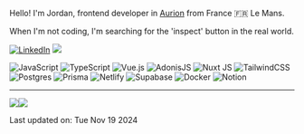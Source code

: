 
Hello! I'm Jordan, frontend developer in  <a href=https://www.agence-aurion.fr/>Aurion</a> from France 🇫🇷 Le Mans.


<!--START SENTENCE-->
When I'm not coding, I'm searching for the 'inspect' button in the real world.
<!--END SENTENCE-->

[![LinkedIn](https://img.shields.io/badge/LinkedIn-%230077B5.svg?logo=linkedin&logoColor=white)](https://www.linkedin.com/in/jordan-bastin-bb278713a/) 
[![ ](https://img.shields.io/badge/-black.svg?logo=X&logoColor=white)](https://x.com/jordanbsn)


![JavaScript](https://img.shields.io/badge/javascript-%23323330.svg?style=flat&logo=javascript&logoColor=%23F7DF1E) ![TypeScript](https://img.shields.io/badge/typescript-%23007ACC.svg?style=flat&logo=typescript&logoColor=white) ![Vue.js](https://img.shields.io/badge/vue.js-%2335495e.svg?style=flat&logo=vuedotjs&logoColor=%234FC08D) ![AdonisJS](https://img.shields.io/badge/adonisjs-%23220052.svg?style=flat&logo=adonisjs&logoColor=white) ![Nuxt JS](https://img.shields.io/badge/Nuxt-002E3B?style=flat&logo=nuxt.js&logoColor=#00DC82) ![TailwindCSS](https://img.shields.io/badge/tailwindcss-%2338B2AC.svg?style=flat&logo=tailwind-css&logoColor=white) ![Postgres](https://img.shields.io/badge/postgres-%23316192.svg?style=flat&logo=postgresql&logoColor=white) ![Prisma](https://img.shields.io/badge/Prisma-3982CE?style=flat&logo=Prisma&logoColor=white) ![Netlify](https://img.shields.io/badge/netlify-%23000000.svg?style=flat&logo=netlify&logoColor=#00C7B7) ![Supabase](https://img.shields.io/badge/Supabase-3ECF8E?style=flat&logo=supabase&logoColor=white) ![Docker](https://img.shields.io/badge/docker-%230db7ed.svg?style=flat&logo=docker&logoColor=white) ![Notion](https://img.shields.io/badge/Notion-%23000000.svg?style=flat&logo=notion&logoColor=white)

---
![](https://github-readme-streak-stats.herokuapp.com/?user=Nardjo&theme=transparent&hide_border=true)![](https://github-readme-stats.vercel.app/api/top-langs/?username=Nardjo&theme=transparent&hide_border=true&include_all_commits=true&count_private=true&layout=compact)


<!--START DATE-->
Last updated on: Tue Nov 19 2024
<!--END DATE-->


